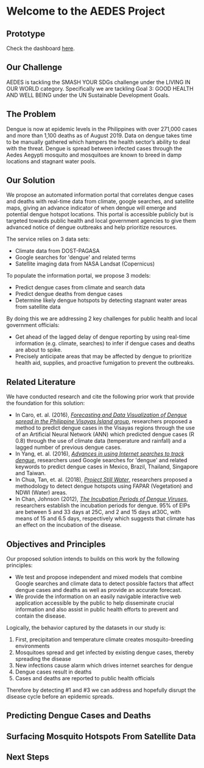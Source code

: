 # Welcome to the AEDES Project

## Prototype

Check the dashboard [here](http://aedesproject.org). 

## Our Challenge

AEDES is tackling the SMASH YOUR SDGs challenge under the LIVING IN OUR WORLD category. Specifically we are tackling Goal 3: GOOD HEALTH AND WELL BEING under the UN Sustainable Development Goals.

## The Problem

Dengue is now at epidemic levels in the Philippines with over 271,000 cases and more than 1,100 deaths as of August 2019. Data on dengue takes time to be manually gathered which hampers the health sector’s ability to deal with the threat. Dengue is spread between infected cases through the Aedes Aegypti mosquito and mosquitoes are known to breed in damp locations and stagnant water pools.

## Our Solution

We propose an automated information portal that correlates dengue cases and deaths with real-time data from climate, google searches, and satellite maps, giving an advance indicator of when dengue will emerge and potential dengue hotspot locations. This portal is accessible publicly but is targeted towards public health and local government agencies to give them advanced notice of dengue outbreaks and help prioritize resources.

The service relies on 3 data sets:
* Climate data from DOST-PAGASA
* Google searches for 'dengue' and related terms
* Satellite imaging data from NASA Landsat (Copernicus)

To populate the information portal, we propose 3 models:
* Predict dengue cases from climate and search data
* Predict dengue deaths from dengue cases
* Determine likely dengue hotspots by detecting stagnant water areas from satellite data

By doing this we are addressing 2 key challenges for public health and local government officials:
* Get ahead of the lagged delay of dengue reporting by using real-time information (e.g. climate, searches) to infer if dengue cases and deaths are about to spike.
* Precisely anticipate areas that may be affected by dengue to prioritize health aid, supplies, and proactive fumigation to prevent the outbreaks.

## Related Literature

We have conducted research and cite the following prior work that provide the foundation for this solution:
* In Caro, et. al. (2016), *[Forecasting and Data Visualization of Dengue spread in the Philippine Visayas Island group](https://github.com/aedesproject/nasa_hack/blob/master/literature/07785420%20-%20Forecasting%20and%20Data%20Visualization%20of%20Dengue%20Spread%20in%20PH%20Visayas.pdf)*, researchers proposed a method to predict dengue cases in the Visayas regions through the use of an Artificial Neural Network (ANN) which predicted dengue cases (R 0.8) through the use of climate data (temperature and rainfall) and a lagged number of previous dengue cases.
* In Yang, et. al. (2016), *[Advances in using Internet searches to track dengue](https://github.com/aedesproject/nasa_hack/blob/master/literature/Advances_in_using_Internet_searches_to_track_dengu.pdf)*, researchers used Google searches for 'dengue' and related keywords to predict dengue cases in Mexico, Brazil, Thailand, Singapore and Taiwan.
* In Chua, Tan, et. al. (2018), *[Project Still Water](https://github.com/aedesproject/nasa_hack/blob/master/literature/Stagnant%20Water%20Maps%20from%20Satellite%20Infrared%20Data.pdf)*, researchers proposed a methodology to detect dengue hotspots using FAPAR (Vegetation) and NDWI (Water) areas.
* In Chan, Johnson (2012), *[The Incubation Periods of Dengue Viruses](https://github.com/aedesproject/nasa_hack/blob/master/literature/Incubation-Dengue-pone.0050972.pdf)*, researchers establish the incubation periods for dengue. 95% of EIPs are between 5 and 33 days at 25C, and 2 and 15 days at30C, with means of 15 and 6.5 days, respectively which suggests that climate has an effect on the incubation of the disease.

## Objectives and Principles

Our proposed solution intends to builds on this work by the following principles:
* We test and propose independent and mixed models that combine Google searches and climate data to detect possible factors that affect dengue cases and deaths as well as provide an accurate forecast.
* We provide the information on an easily navigable interactive web application accessible by the public to help disseminate crucial information and also assist in public health efforts to prevent and contain the disease.

Logically, the behavior captured by the datasets in our study is:
1. First, precipitation and temperature climate creates mosquito-breeding environments
2. Mosquitoes spread and get infected by existing dengue cases, thereby spreading the disease
3. New infections cause alarm which drives internet searches for dengue
4. Dengue cases result in deaths
5. Cases and deaths are reported to public health officials

Therefore by detecting #1 and #3 we can address and hopefully disrupt the disease cycle before an epidemic spreads.

## Predicting Dengue Cases and Deaths

## Surfacing Mosquito Hotspots From Satellite Data

## Next Steps
